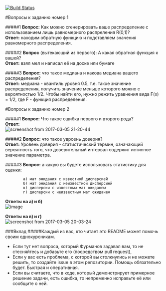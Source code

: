 [![Build Status](https://travis-ci.org/Sammers21/math_stat_python.svg?branch=master)](https://travis-ci.org/Sammers21/math_stat_python)

#Вопросы к заданию номер 1

#####1
**Вопрос:** Как можно сгенерировать ваше распределение с использованием лишь равномерного распреления R(0,1)?  
**Ответ:** находим обратную функцию и подставляем значения равномерного распределения.

#####2
**Вопрос** (вытекающий из первого): А какая обратная функция к вашей?  
**Ответ:** взял мел и написал её на доске или бумаге

#####3
**Вопрос:** что такое медиана и какова медиана вашего распределения?  
**Ответ:** медиана - квантиль уровня 0.5, т.е. такое значение распределения, получить значение меньше которого можно с вероятностью 1/2. Чтобы найти его, нужно режить уравнения вида F(x) = 1/2, где F - функция распределения.

#Вопросы к заданию номер 2

#####1
**Вопрос:** Что такое ошибка первого и второго рода?  
**Ответ:**  
![screenshot from 2017-03-05 21-20-44](https://cloud.githubusercontent.com/assets/16746106/23590054/1ec50b28-01ea-11e7-93da-3511d45e1e24.png)

#####2
**Вопрос:** что такое увроень доверия?  
**Ответ:** Уровень доверия - статистический термин, означающий вероятность того, что доверительный интервал содержит истинное значение параметра.

#####3
**Вопрос:** а какую вы будете использовать статистику для оценки:

			a) мат ожидания с известной дисперсией
			б) мат ожидания с неизвестной дисперсией
			в) дисперсии с известным мат ожиданем
			г) дисперсии с неизвестным мат ожиданем
	
**Ответы на a) и б)**  
![image](https://cloud.githubusercontent.com/assets/16746106/23589495/42427c94-01df-11e7-8291-6169fdc557a0.png)

**Ответы на в) и г)**  
![screenshot from 2017-03-05 20-03-24](https://cloud.githubusercontent.com/assets/16746106/23589484/0e09ba3c-01df-11e7-934a-f6787ce6a1ea.png)

###Вклад
#####Каждый из вас, кто читает это README может помочь своим однокурсникам.
- Если тут нет вопроса, который Фурманов задавал вам, то не стесняйтесь и добавьте его (посредством pull request),
- Если у вас есть проблема, с которой вы столкнулись и не можете решить, то создайте issue в этом репозитории. Помощь обязательно будет. Быстрая и оперативная.
- Если вы считаете, что в коде, который демонстрирует примерное решение задачи, есть ошибка, то непременно исправьте её или сообщите о ней.

